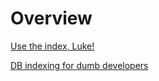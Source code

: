 # Overview

[Use the index, Luke!](https://use-the-index-luke.com/)  

[DB indexing for dumb developers](https://www.youtube.com/watch?v=lYh6LrSIDvY)  